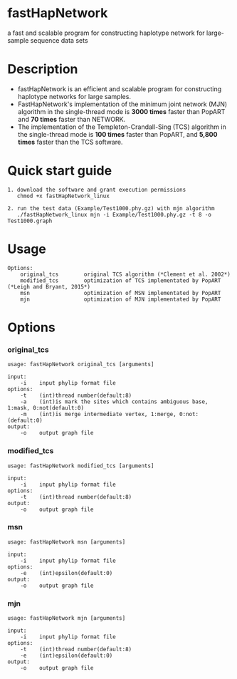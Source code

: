 fastHapNetwork
=========================
a fast and scalable program for constructing haplotype network for large-sample sequence data sets


Description
=========================
* fastHapNetwork is an efficient and scalable program for constructing haplotype networks for large samples. <br>
* FastHapNetwork's implementation of the minimum joint network (MJN) algorithm in the single-thread mode is __3000 times__ faster than PopART and __70 times__ faster than NETWORK. <br>
* The implementation of the Templeton-Crandall-Sing (TCS) algorithm in the single-thread mode is __100 times__ faster than PopART, and __5,800 times__ faster than the TCS software.


Quick start guide
========================
    1. download the software and grant execution permissions
       chmod +x fastHapNetwork_linux

    2. run the test data (Example/Test1000.phy.gz) with mjn algorithm
       ./fastHapNetwork_linux mjn -i Example/Test1000.phy.gz -t 8 -o Test1000.graph


Usage
========================
    Options:
        original_tcs        original TCS algorithm (*Clement et al. 2002*)
        modified_tcs        optimization of TCS implementated by PopART (*Leigh and Bryant, 2015*)
        msn                 optimization of MSN implementated by PopART
        mjn                 optimization of MJN implementated by PopART
         

Options
========================

### original_tcs

    usage: fastHapNetwork original_tcs [arguments]

    input:
        -i    input phylip format file
    options:
        -t    (int)thread number(default:8)
        -a    (int)is mark the sites which contains ambiguous base, 1:mask, 0:not(default:0)
        -m    (int)is merge intermediate vertex, 1:merge, 0:not:(default:0)
    output:
        -o    output graph file
            

### modified_tcs

    usage: fastHapNetwork modified_tcs [arguments]
    
    input:
        -i    input phylip format file
    options:
        -t    (int)thread number(default:8)
    output:
        -o    output graph file
            
            
### msn

    usage: fastHapNetwork msn [arguments]
         
    input:
        -i    input phylip format file
    options:
        -e    (int)epsilon(default:0)
    output:
        -o    output graph file
            
            
### mjn

    usage: fastHapNetwork mjn [arguments]
         
    input:
        -i    input phylip format file
    options:
        -t    (int)thread number(default:8)
        -e    (int)epsilon(default:0)
    output:
        -o    output graph file
